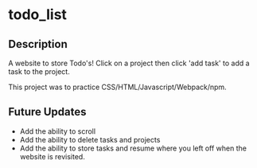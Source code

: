 # todo_list

## Description
A website to store Todo's! Click on a project then click 'add task' to add a task to the project.

This project was to practice CSS/HTML/Javascript/Webpack/npm.

## Future Updates

 - Add the ability to scroll
 - Add the ability to delete tasks and projects
 - Add the ability to store tasks and resume where you left off when the website is revisited.